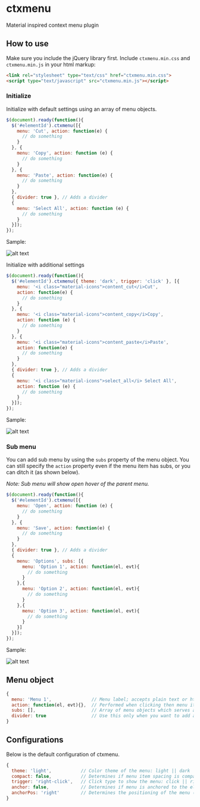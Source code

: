 # ctxmenu
Material inspired context menu plugin

## How to use
Make sure you include the jQuery library first. Include `ctxmenu.min.css` and `ctxmenu.min.js` in your html markup:
``` html
<link rel="stylesheet" type="text/css" href="ctxmenu.min.css">
<script type="text/javascript" src="ctxmenu.min.js"></script>
```

### Initialize 
Initialize with default settings using an array of menu objects.
``` javascript
$(document).ready(function(){
  $('#elementId').ctxmenu([{
    menu: 'Cut', action: function(e) {
      // do something 
    }
  }, {
    menu: 'Copy', action: function (e) {
      // do something 
    }
  }, {
    menu: 'Paste', action: function(e) {
      // do something
    }
  }, 
  { divider: true }, // Adds a divider
  {
    menu: 'Select All', action: function (e) {
      // do something
    }
  }]);
});
```
Sample:

![alt text](https://lh3.googleusercontent.com/jhcZgnUcD2FenTymXnAenCagvI7pughkJAdMoK8VCsqgh4H2iSPLJiixE28IB5NEz5Y5rywC8HCICdSaOf4mRnxtUqcXYN7ast2pCORgADcXIX_9HYu072SG_Lxu_wYuaJ8c-eJ0jTVFeFbPi20zz_Xx7N7TaJll9h53fVwy5upPPp0WDfd-z7LRJ7G52vw0EpW0wChUbhy0YUcmhVAFXnrlFH8FzG5Vs-SycyRc6UnQP9yqrZb2GCjS_llUW3aO3Xc_nfWGYXDgmyN9mzIaMQFbu8jWHocEgqPluennuyniinWdfGUZRHucELmkeyPqH0f_XlMPjhzQbyqzGUUAQtj84Ijs3RnuOy9fGYFm6CMCl3Gv2wTPJLs3GbU4XjPglnBy7bwWJt13FgLqHPmWNO1UG9ftxpr1rB05rdJESqfF6uedVyBEI67aEED1316hqT19ED4QLqPuDBB5ZFoWcIPXl-pAz5FklNdG2Pk6tUYVBs_bICDJDwp-S66pgX4EBNxGNw9Sv0Jx-okmvbXq5sU-A8jxT3Na8DZGYoIeAICAjzrIkaKUDWdU_hQfvoNQgcid0f0cThHMbxlRj2SgSe-OFEFFjBjy5p_SwGk=w196-h281-no "ctxmenu")

Initialize with additional settings
``` javascript
$(document).ready(function(){
  $('#elementId').ctxmenu({ theme: 'dark', trigger: 'click' }, [{
    menu: '<i class="material-icons">content_cut</i>Cut', 
    action: function(e) { 
      // do something 
    }
  }, {
    menu: '<i class="material-icons">content_copy</i>Copy',
    action: function (e) { 
      // do something 
    }
  }, {
    menu: '<i class="material-icons">content_paste</i>Paste', 
    action: function(e) { 
      // do something 
    }
  }, 
  { divider: true }, // Adds a divider
  {
    menu: '<i class="material-icons">select_all</i> Select All',
    action: function (e) { 
      // do something 
    }
  }]);
});
```
Sample:

![alt text](https://lh3.googleusercontent.com/9-G8UIpVNZdW3s4vDRfK55MIIeKb_QEKfXzmF2wIYjccstOjsSmZq0kZCGAd57qzAP4Gn1jQgmiqPvKyNExPymH5uConX_fa5uKhyeTwcKzWpiQUYkgWQt209NAgRJZof5oATm-aDuPYP6rPc22zZEly1NFTICzC3QziPndip7yggaU6KkxBRR3mzbN2y6rKIU6UfCkMgZo4jK4c74GanMqZcBosn58yP4BiQlg3MjNumB642V42IBe3NByc0RBJAXvmEfKPK7GQa6i6fnJO1faKejFI5pspMkGd8Nuk0IfIXX45Qba3ll9-O5mhYdzqcHvQ7TEVQlYQ8Yu6GPtBxeLCnZ0-IuYo2EUnbxflKTKFUWJelL_ieVF5c23xbUvvDyYppcTpI-ROEh5V-9DEdLF8vlp160ikdiCoMJuJC9ibue4Xn6tmyRNJVIdO1rX_6fFgXxlvADr91AxAemWnlTvBBGG-dIyvZm-mQZJ_S5s49l1ToiXYkWBr2PCo1R2FmbV40jua-4ExO5PE1ncbCrmWs6vz-ZEZhi5BLVXKxmr8Em23zDmSygVCDTLpDhQDkaJqcPznWLYndjeQYjTWD8DPowA2EBhkV3f_YMs=w174-h252-no "dark ctxmenu with icons")

### Sub menu
You can add sub menu by using the `subs` property of the menu object. You can still specify the `action` property even if the menu item has subs, or you can ditch it (as shown below).

*Note: Sub menu will show open hover of the parent menu.*
``` javascript
$(document).ready(function(){
  $('#elementId').ctxmenu([{
    menu: 'Open', action: function (e) { 
      // do something 
    }
  }, {
    menu: 'Save', action: function(e) { 
      // do something 
    }
  }, 
  { divider: true }, // Adds a divider
  {
    menu: 'Options', subs: [{
      menu: 'Option 1', action: function(el, evt){ 
        // do something 
      }
    },{
      menu: 'Option 2', action: function(el, evt){ 
        // do something 
      }
    },{
      menu: 'Option 3', action: function(el, evt){ 
        // do something 
      }
    }]
  }]);
});
```
Sample: 

![alt text](https://lh3.googleusercontent.com/XfCg0Ede1S-2iAdv4bo63PR6JebmGtJLC4E6sbikX5qil-jPFDkTygPLh7O7dJ7mQ8hASMtRnU5wV4QFmCqduUt4-DB-pS5S30tpxffwYpPK03r1fr4kgog1KR4Asgl4IL3vamYCVTVLNGoFN2QSysk7h-Kr1-Mqk76qbyqLIIzGrBrYMzkZvStu4cqwXzOY-_5jJ2vAEioHWuSvsU4Etw18u5zMECbg-dBjCFC2xrOoodYS4xxY0J3AuYJpp7qrot_cMpnJdoVxR_vVgDfxI_uBZDgXrJOl--iLp_5Byc31a9SbDaoe2wezR0p_Sc0l7joV6WnY4VlRc02njTe6DcIkloufulNrAFC1T6VeUU1oTOZzGraFf9w7whTKDssXdIA4MoqyIiFnBGJV72u7zNE2OLb3sbjLdziXWYH2et4ugg-YGgxfk1o5G6gD9fdZvtsydNZtVUy8J5bI0Dg6giVWiokSrvzCyb-awdserK5krtxvjmZT2EJRXN9yEjvDEJ7DKw13Oe0rrZrUlXNtjvRbXSBXdZnJAI42Mm7Mf0ZvtnEg3l8RsWEJT8ZdFtVz0AGRTkSk4Krm7-S3M1FlslEuKqEEzj6vI_lz9kM=w318-h298-no "ctxmenu with subs")


## Menu object
``` javascript
{
  menu: 'Menu 1',               // Menu label; accepts plain text or html
  action: function(el, evt){},  // Performed when clicking then menu item: el (element), evt (click event)
  subs: [],                     // Array of menu objects which serves as sub menu
  divider: true                 // Use this only when you want to add a divider
}
```
## Configurations
Below is the default configuration of ctxmenu.
``` javascript
{
  theme: 'light',			// Color theme of the menu: light || dark
  compact: false,			// Determines if menu item spacing is compact
  trigger: 'right-click',	// Click type to show the menu: click || right-click
  anchor: false,			// Determines if menu is anchored to the element
  anchorPos: 'right'		// Determines the positioning of the menu (if anchored to element): left || right
}
```
